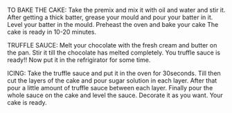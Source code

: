 TO BAKE THE CAKE:
Take the premix and mix it with oil and water and stir it.
After getting a thick batter, grease your mould and pour your batter in it.
Level your batter in the mould.
Preheast the oven and bake your cake 
The cake is ready in 10-20 minutes.

TRUFFLE SAUCE:
Melt your chocolate with the fresh cream and butter on the pan.
Stir it till the chocolate has melted completely.
You truffle sauce is ready!!
Now put it in the refrigirator for some time.

ICING:
Take the truffle sauce and put it in the oven for 30seconds.
Till then cut the layers of the cake and pour sugar solution in each layer.
After that pour a little amount of truffle sauce between each layer.
Finally pour the whole sauce on the cake and level the sauce.
Decorate it as you want.
Your cake is ready.